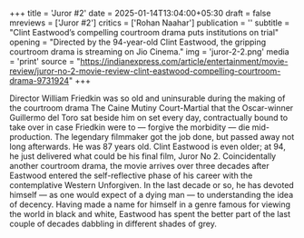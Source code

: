 +++
title = 'Juror #2'
date = 2025-01-14T13:04:00+05:30
draft = false
mreviews = ['Juror #2']
critics = ['Rohan Naahar']
publication = ''
subtitle = "Clint Eastwood’s compelling courtroom drama puts institutions on trial"
opening = "Directed by the 94-year-old Clint Eastwood, the gripping courtroom drama is streaming on Jio Cinema."
img = 'juror-2-2.png'
media = 'print'
source = "https://indianexpress.com/article/entertainment/movie-review/juror-no-2-movie-review-clint-eastwood-compelling-courtroom-drama-9731924"
+++

Director William Friedkin was so old and uninsurable during the making of the courtroom drama The Caine Mutiny Court-Martial that the Oscar-winner Guillermo del Toro sat beside him on set every day, contractually bound to take over in case Friedkin were to — forgive the morbidity — die mid-production. The legendary filmmaker got the job done, but passed away not long afterwards. He was 87 years old. Clint Eastwood is even older; at 94, he just delivered what could be his final film, Juror No 2. Coincidentally another courtroom drama, the movie arrives over three decades after Eastwood entered the self-reflective phase of his career with the contemplative Western Unforgiven. In the last decade or so, he has devoted himself — as one would expect of a dying man — to understanding the idea of decency. Having made a name for himself in a genre famous for viewing the world in black and white, Eastwood has spent the better part of the last couple of decades dabbling in different shades of grey.
